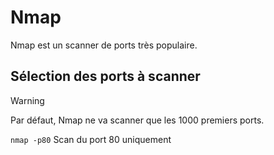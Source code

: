 # Nmap

Nmap est un scanner de ports très populaire.

## Sélection des ports à scanner

> [!WARNING]
> Par défaut, Nmap ne va scanner que les 1000 premiers ports.

`nmap -p80` Scan du port 80 uniquement